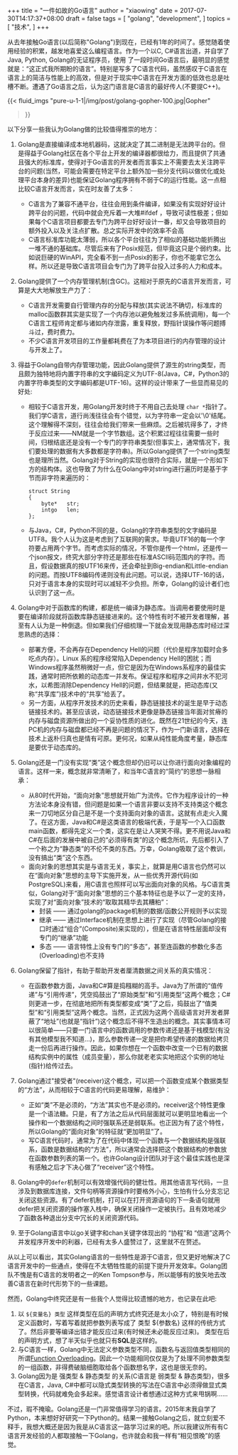 +++
title = "一件如故的Go语言"
author = "xiaowing"
date = 2017-07-30T14:17:37+08:00
draft = false
tags =  [
    "golang",
    "development",
    ]
topics = [
    "技术",
]
+++

从去年接触Go语言(以后简称"Golang")到现在，已经有1年的时间了。感觉随着使用经验的积累，越发地喜爱这么编程语言。作为一个以C, C#语言出道，并自学了Java, Python, Golang的无证程序员，使用 了一段时间Go语言后，最明显的感觉就是：“这正式我所期盼的语言”。特别是写多了C语言代码，虽然感叹于C语言在语言上的简洁与性能上的高效，但是对于现实中C语言在开发方面的低效也总是吐槽不断。遭遇了Go语言之后，认为这门语言是C语言的最好传人(不要提C++)。

{{< fluid_imgs
  "pure-u-1-1|/img/post/golang-gopher-100.jpg|Gopher"
>}}

以下分享一些我认为Golang做的比较值得推崇的地方：

<!--more-->

1. Golang是直接编译成本地机器码，这就决定了其二进制是无法跨平台的。但是得益于Golang社区在各个平台上开发的编译器都很给力，而且提供了共通且强大的标准库，使得对于Go语言的开发者而言事实上不需要去太关注跨平台的问题(当然，可能会需要在特定平台上额外加一些分支代码以做优化或处理平台本身的差异)也能保证Golang程序拥有不弱于C的运行性能。这一点相比较C语言开发而言，实在时友善了太多：
    * C语言为了兼容不通平台，往往会用到条件编译，如果没有实现好好设计跨平台的问题，代码中就会充斥着一大堆#ifdef ，导致可读性极差；但如果每个C语言项目都要去专门为跨平台好好设计一番，却又会导致项目的额外投入以及关注点扩散。总之实际开发中的效率不会高
    * C语言标准库功能太薄弱，所以各个平台往往为了相似的基础功能折腾出一堆不通的基础库。尽管后来有了Posix规范，但毕竟这只是个弱约束。比如说巨硬的WinAPI，完全看不到一点Posix的影子，你也不能拿它怎么样。所以还是导致C语言项目会专门为了跨平台投入过多的人力和成本。
2. Golang提供了一个内存管理机制(含GC)。这相对于原先的C语言开发而言，可算是大大地解放生产力了：
    * C语言开发需要自行管理内存的分配与释放(其实说法不确切，标准库的malloc函数群其实是实现了一个内存池以避免触发过多系统调用)，每一个C语言工程师肯定都与诸如内存泄露，重复释放，野指针误操作等问题搏斗过，费时费力。
    * 不少C语言开发项目的工作量都耗费在了为本项目进行的内存管理的设计与开发上了。
3. 得益于Golang自带内存管理功能，因此Golang提供了源生的string类型，而且颇为独特地将内置字符串的文字编码定义为UTF-8(Java，C#，Python3的内置字符串类型的文字编码都是UTF-16)。这样的设计带来了一些显而易见的好处:
    * 相较于C语言开发，用Golang开发时终于不用自己去处理 `char *`指针了。我们学C语言，道行尚浅往往会有个错觉，以为字符串一定会以'\0'结尾。这个理解得不深刻，往往会给我们带来一些麻烦。之后被坑得多了，才终于反应过来——NM就是一个字节数组。这个积累过程往往需要一些时间，归根结底还是没有一个专门的字符串类型(但事实上，通常情况下，我们要处理的数据有大多数都是字符串)。所以Golang提供了一个string类型也是理所当然。Golang对于String的实现也很符合实际，就是一个形如下方的结构体。这也导致了为什么在Golang中对string进行遍历时是基于字节而非字符来遍历的：

        ````
        struct String
        {
            byte*   str;
            intgo   len;
        };
        ````
    * 与Java，C#，Python不同的是，Golang的字符串类型的文字编码是UTF8。我个人认为这是考虑到了互联网的需求。毕竟UTF16的每一个字符要占用两个字节。而考虑实际的情况，不管你是传一个html，还是传一个json报文，终究大部分字符还是那些在标准ASCII码范围内的字符。而且，假设数据真的按UTF16来传，还会牵扯到Big-endian和Little-endian的问题。而按UTF8编码传递则没有此问题。可以说，选择UTF-16的话，只对于语言本身的实现时可以减轻不少负担。所幸，Golang的设计者们也认识到了这一点。
	

4. Golang中对于函数库的构建，都是统一编译为静态库。当调用者要使用时是要在编译阶段就将函数库静态链接进来的。这个特性有时不被开发者理解，甚至有人认为是一种倒退。但如果我们仔细梳理一下就会发现用静态库时经过深思熟虑的选择：
	* 部署方便，不会再存在Dependency Hell的问题（代价是程序加载时会多吃点内存）。Linux 系的程序经常陷入Dependency Hell的困扰；而Windows程序虽然稍微好一点，但它是因为在Windows系程序的最佳实践，通常时把所依赖的动态库一并发布。保证程序和程序之间井水不犯河水，以希图消除Dependency Hell的问题，但结果就是，把动态库(又称“共享库”)技术中的“共享”给丢了。
	* 另一方面，从程序开发技术的历史来看，静态链接技术的诞生是早于动态链接技术的。甚至应该说，动态链接技术更像是静态链接当年面对贫瘠的内存与磁盘资源所做出的一个妥协性质的进化。既然在21世纪的今天，连PC机的内存与磁盘都已经不再是问题的情况下，作为一门新语言，选择在技术上返朴归真也是情有可原。更何况，如果从纯性能角度考量，静态库是要优于动态库的。

5. Golang还是一门没有实现“类”这个概念但却仍旧可以让你进行面向对象编程的语言。这样一来，概念就非常清晰了，和当年C语言的“简约”的思想一脉相承：
	* 从80时代开始，“面向对象”思想就开始广为流传。它作为程序设计的一种方法论本身没有错，但问题是如果一个语言非要以支持不支持类这个概念来一刀切地区分自己是不是一个支持面向对象的语言。这就有点走火入魔了。在这方面，Java和C#是这类语言的极端代表，于是写一个入口函数main函数，都得先定义一个类，这实在是让人哭笑不得。更不用说Java和C#在后面的发展中被自己的“必须得有类”的这个概念所坑，先后都引入了一个称之为“静态类”的不伦不类的东西。万幸，Golang吸取了这个教训，没有搞出“类”这个东西。
	* 面向对象的思想其实是与语言无关，事实上，就算是用C语言也仍然可以在“面向对象”思想的主导下实施开发，从一些优秀开源代码(如PostgreSQL)来看，用C语言也照样可以写出面向对象的风格。与C语言类似，Golang对于“面向对象”思想的三个基本特征也是予以了一定的支持，实现了对“面向对象”技术的“取取其精华去其糟粕”：
		* 封装 —— 通过golang的package机制的数据/函数公开规则予以实现
        * 继承 —— 通过Interface机制在思想上进行了实现（尽管Golang的接口时通过“组合”(Composite)来实现的），但是在语言特性层面却没有专门的“继承”功能
        * 多态 —— 语言特性上没有专门的“多态”，甚至连函数的参数化多态(Overloading)也不支持


6. Golang保留了指针，有助于帮助开发者厘清数据之间关系的真实情况：
	* 在函数参数方面，Java和C#算是捣糨糊的高手。Java为了所谓的“值传递”与“引用传递”，凭空捣鼓出了“原始类型”和“引用类型”这两个概念；C#则更进一步，在彻底地把所有类型都变成“类”了之后，捣鼓出了“值类型”和“引用类型”这两个概念。当然，正式因为这两个高级语言对开发者屏蔽了“地址”(也就是“指针”)这个概念后不得不生造出的概念。其实事情本可以很简单——只要一门语言中的函数调用的参数传递还是基于栈模型(有没有其他模型我不知道...)，那么参数传递一定是把你希望传递的数据给拷贝走一份后再进行操作。因此，如果你想在一个函数中改变一个已有的数据结构实例中的属性（成员变量），那么你就老老实实地把这个实例的地址(指针)给传过去。

7. Golang通过"接受者"(receiver)这个概念，可以把一个函数变成某个数据类型的“方法”，从而相较于C语言的代码更易理解，易维护：
	* 正如“类”不是必须的，“方法”其实也不是必须的。receiver这个特性更像是一个语法糖。只是，有了方法之后从代码层面就可以更明显地看出一个操作和一个数据结构之间时强联系还是弱联系。也正因为有了这个特性，所以Golang的“面向对象”的特征就“更加明显”了。
	* 写C语言代码时，通常为了在代码中体现一个函数与一个数据结构是强联系，函数是数据结构的“方法”，所以通常会选择把这个数据结构的参数放在函数参数列表的第一个。也许Golang设计团队对于这个最佳实践也是深有感触之后才下决心做了“receiver”这个特性。

8. Golang中的`defer`机制可以有效增强代码的健壮性。用其他语言写代码，一旦涉及到数据库连接，文件句柄等资源操作时要格外小心，生怕有什么分支忘记关闭这些资源。有了defer机制，打可以在打开资源语句的下一条语句就用defer把关闭资源的操作塞入栈中，确保关闭操作一定被执行。且有效地减少了函数各种退出分支中冗长的关闭资源代码。

9. 至于Golang语言中以go关键字和chan关键字体现出的 “协程”和 “信道”这两个并发程序开发中的利器，已经有太多人盛赞过了，这里就不在赘述。


从以上可以看出，其实Golang语言的一些特性是源于C语言，但又更好地解决了C语言开发中的一些通点，使得在不太牺牲性能的前提下提升开发效率。Golang团队不愧是有C语言的发明者之一的Ken Tompson参与，所以能够有的放矢地去改善C语言在新时代形势下的一些课题。

然而，Golang中终究还是有一些我个人觉得比较遗憾的地方，也记录在此吧:

1. 以 `${变量名} 类型` 这样类型在后的声明方式终究还是太小众了，特别是有时候定义函数时，写着写着就把参数列表写成了 类型 ${参数名} 这样的传统方式了。然后非要等编译出错才能反应过来(有时候还未必能反应过来)。 类型在后的声明方式，想了半天似乎也就只有**SQL**是这样的。
2. 与C语言一样，Golang中无法定义参数类型不同，函数名与返回值类型相同的 所谓[Function Overloading](https://en.wikipedia.org/wiki/Function_overloading)。因此一个功能相同仅仅是为了处理不同参数类型的一组函数，非得费破脑细胞取给各个函数想名字，这也是很无奈的。
3. Golang因为是 强类型 & 静态类型 的关系(C语言是 弱类型 & 静态类型)，很多在C语言，Java, C#中都可以隐式类型转换的写法在C语言中必须得做显式类型转换，代码就难免会多起来。感觉语言设计者想通过这种方式来甩锅啊......


不过，瑕不掩瑜。Golang还是一门非常值得学习的语言。2015年末我自学了Python，本来想好好研究一下Python的。结果一接触Golang之后，就立刻爱不释手，我想大概还是因为我是从C语言这一路学习过来的吧。所以我建议所有有C语言开发经验的人都取接触一下Golang，也许就会和我一样有“相见恨晚”的感觉。
